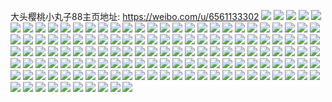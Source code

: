 大头樱桃小丸子88主页地址: https://weibo.com/u/6561133302 
![](https://wx4.sinaimg.cn/mw2000/007a1QuGly1h8xk5wmxhtj30u011i44f.jpg) 
![](https://wx4.sinaimg.cn/mw2000/007a1QuGly1h8xk5y92d8j30u011ithz.jpg) 
![](https://wx4.sinaimg.cn/mw2000/007a1QuGly1h8v61obaj6j30u011i79i.jpg) 
![](https://wx4.sinaimg.cn/mw2000/007a1QuGly1h8v61oli5fj30u011hn0h.jpg) 
![](https://wx4.sinaimg.cn/mw2000/007a1QuGly1h8v5y41anfj30u011hn27.jpg) 
![](https://wx4.sinaimg.cn/mw2000/007a1QuGly1h8v5y4ffmaj30u011igre.jpg) 
![](https://wx4.sinaimg.cn/mw2000/007a1QuGly1h8v5y4o4ydj30u011hwl7.jpg) 
![](https://wx4.sinaimg.cn/mw2000/007a1QuGly1h8v5y4zng1j30u011hah3.jpg) 
![](https://wx4.sinaimg.cn/mw2000/007a1QuGly1h8v5y58uo1j30u011htf0.jpg) 
![](https://wx4.sinaimg.cn/mw2000/007a1QuGly1h8v67rp8e2j30u011e0vs.jpg) 
![](https://wx4.sinaimg.cn/mw2000/007a1QuGly1h8v67s11v6j30u011e0wj.jpg) 
![](https://wx4.sinaimg.cn/mw2000/007a1QuGly1h8v67scrgtj30u011e41v.jpg) 
![](https://wx4.sinaimg.cn/mw2000/007a1QuGly1h8v63698h5j30u011hjv8.jpg) 
![](https://wx4.sinaimg.cn/mw2000/007a1QuGly1h8v636kq34j30u011hae1.jpg) 
![](https://wx4.sinaimg.cn/mw2000/007a1QuGly1h8v6373q9jj30u011hn0q.jpg) 
![](https://wx4.sinaimg.cn/mw2000/007a1QuGly1h8v637dtvfj30u011hwid.jpg) 
![](https://wx4.sinaimg.cn/mw2000/007a1QuGly1h8v637piwrj30u011hn2z.jpg) 
![](https://wx4.sinaimg.cn/mw2000/007a1QuGly1h8v6382ighj30u011hn1f.jpg) 
![](https://wx4.sinaimg.cn/mw2000/007a1QuGly1h8v5ufwojvj30u011i43q.jpg) 
![](https://wx4.sinaimg.cn/mw2000/007a1QuGly1h8v5ug5cnrj30u011iwk2.jpg) 
![](https://wx4.sinaimg.cn/mw2000/007a1QuGly1h8v5ugpe07j30u011igr6.jpg) 
![](https://wx4.sinaimg.cn/mw2000/007a1QuGly1h8v5uh3q9uj30u011i78x.jpg) 
![](https://wx4.sinaimg.cn/mw2000/007a1QuGly1h8v5s4bnzwj30u011in43.jpg) 
![](https://wx4.sinaimg.cn/mw2000/007a1QuGly1h8v5s4m8pdj30u011itg1.jpg) 
![](https://wx4.sinaimg.cn/mw2000/007a1QuGly1h8v5s4uq7gj30u011i7b1.jpg) 
![](https://wx4.sinaimg.cn/mw2000/007a1QuGly1h8v5s5agwqj30u011iq9n.jpg) 
![](https://wx4.sinaimg.cn/mw2000/007a1QuGly1h8v5s5k0wmj30u011itfa.jpg) 
![](https://wx4.sinaimg.cn/mw2000/007a1QuGly1h8v5s5x6s5j30u011itfq.jpg) 
![](https://wx4.sinaimg.cn/mw2000/007a1QuGly1h8v5jvro0dj30u011i790.jpg) 
![](https://wx4.sinaimg.cn/mw2000/007a1QuGly1h8v5jw63bwj30u011i78w.jpg) 
![](https://wx4.sinaimg.cn/mw2000/007a1QuGly1h8v5jwf2nqj30u011iaiu.jpg) 
![](https://wx4.sinaimg.cn/mw2000/007a1QuGly1h8v5jwrlhyj30u011iq6o.jpg) 
![](https://wx4.sinaimg.cn/mw2000/007a1QuGly1h8v5jx78s2j30u011itew.jpg) 
![](https://wx4.sinaimg.cn/mw2000/007a1QuGly1h8v5jxk6cdj30u011izpe.jpg) 
![](https://wx4.sinaimg.cn/mw2000/007a1QuGly1h8v5jxssouj30u011iwkt.jpg) 
![](https://wx4.sinaimg.cn/mw2000/007a1QuGly1h8v5jy2h8qj30u011imzu.jpg) 
![](https://wx4.sinaimg.cn/mw2000/007a1QuGly1h8v5jyekqrj30u011iadz.jpg) 
![](https://wx4.sinaimg.cn/mw2000/007a1QuGly1h8v5wdvxypj30u011i7bt.jpg) 
![](https://wx4.sinaimg.cn/mw2000/007a1QuGly1h8v5we68q4j30u011itge.jpg) 
![](https://wx4.sinaimg.cn/mw2000/007a1QuGly1h8v5wegrkij30u011iafm.jpg) 
![](https://wx4.sinaimg.cn/mw2000/007a1QuGly1h8v5wesybmj30u011hdlu.jpg) 
![](https://wx4.sinaimg.cn/mw2000/007a1QuGly1h8v5wf4ej7j30u011i7a7.jpg) 
![](https://wx4.sinaimg.cn/mw2000/007a1QuGly1h8v5wfcz6mj30u011igqn.jpg) 
![](https://wx4.sinaimg.cn/mw2000/007a1QuGly1h8v5wfpz5mj30u011idjp.jpg) 
![](https://wx4.sinaimg.cn/mw2000/007a1QuGly1h8v5wg1sgnj30u011igr6.jpg) 
![](https://wx4.sinaimg.cn/mw2000/007a1QuGly1h8v5wgbmawj30u011igsj.jpg) 
![](https://wx4.sinaimg.cn/mw2000/007a1QuGly1h8v6r5zy2qj30u011wn3k.jpg) 
![](https://wx4.sinaimg.cn/mw2000/007a1QuGly1h8v6r6brecj30u011iah4.jpg) 
![](https://wx4.sinaimg.cn/mw2000/007a1QuGly1h8v6r6nfb9j30u011iqaa.jpg) 
![](https://wx4.sinaimg.cn/mw2000/007a1QuGly1h8v6r703n0j30u011in21.jpg) 
![](https://wx4.sinaimg.cn/mw2000/007a1QuGly1h8v6r7fokgj30u011in55.jpg) 
![](https://wx4.sinaimg.cn/mw2000/007a1QuGly1h8v6r7xp8mj30u011iwll.jpg) 
![](https://wx4.sinaimg.cn/mw2000/007a1QuGly1h8v6r8by1rj30u011h0zp.jpg) 
![](https://wx4.sinaimg.cn/mw2000/007a1QuGly1h8v6r8kyrsj30u011igpd.jpg) 
![](https://wx4.sinaimg.cn/mw2000/007a1QuGly1h8v6r8vtj1j30u011i43h.jpg) 
![](https://wx4.sinaimg.cn/mw2000/007a1QuGly1h8v5g8tvr9j30u011igrl.jpg) 
![](https://wx4.sinaimg.cn/mw2000/007a1QuGly1h8v5g94zzzj30u011ijyq.jpg) 
![](https://wx4.sinaimg.cn/mw2000/007a1QuGly1h8v6oz4rvoj30u00k243l.jpg) 
![](https://wx4.sinaimg.cn/mw2000/007a1QuGly1h8v6ozfmtij30u00k2tca.jpg) 
![](https://wx4.sinaimg.cn/mw2000/007a1QuGly1h8v6ozph0uj30u00k2wkl.jpg) 
![](https://wx4.sinaimg.cn/mw2000/007a1QuGly1h8v605nyzuj30po0t40x2.jpg) 
![](https://wx4.sinaimg.cn/mw2000/007a1QuGly1h8v605xbilj30po0t4q64.jpg) 
![](https://wx4.sinaimg.cn/mw2000/007a1QuGly1h8v60639uoj30f20h275w.jpg) 
![](https://wx4.sinaimg.cn/mw2000/007a1QuGly1h8v606f53tj30u00y0jyc.jpg) 
![](https://wx4.sinaimg.cn/mw2000/007a1QuGly1h8ktgv6906j30u011iqa8.jpg) 
![](https://wx4.sinaimg.cn/mw2000/007a1QuGly1h8ktgvj4gvj30u011hwmr.jpg) 
![](https://wx4.sinaimg.cn/mw2000/007a1QuGly1h8ktgw2q1oj30u011hn3r.jpg) 
![](https://wx4.sinaimg.cn/mw2000/007a1QuGly1h8ktgwh3sej30u011b0zv.jpg) 
![](https://wx4.sinaimg.cn/mw2000/007a1QuGly1h8ktgwwse0j30u011in41.jpg) 
![](https://wx4.sinaimg.cn/mw2000/007a1QuGly1h7eclhaethj30u00u0wf2.jpg) 
![](https://wx4.sinaimg.cn/mw2000/007a1QuGly1h7ecljsp9wj30u00u0gox.jpg) 
![](https://wx4.sinaimg.cn/mw2000/007a1QuGly1h7eclj63wcj30u00u0n3d.jpg) 
![](https://wx4.sinaimg.cn/mw2000/007a1QuGly1h7ecli80ghj30u00mmjul.jpg) 
![](https://wx4.sinaimg.cn/mw2000/007a1QuGly1h7eclhntkmj30u00mm76i.jpg) 
![](https://wx4.sinaimg.cn/mw2000/007a1QuGly1h7eclhzl83j30u00mmjtd.jpg) 
![](https://wx4.sinaimg.cn/mw2000/007a1QuGly1h7ecljfx7zj30u00u00w9.jpg) 
![](https://wx4.sinaimg.cn/mw2000/007a1QuGly1h7ecliiia5j30u00u2dk9.jpg) 
![](https://wx4.sinaimg.cn/mw2000/007a1QuGly1h7eclit6yfj30u00u047x.jpg) 
![](https://wx4.sinaimg.cn/mw2000/007a1QuGly1h7ecrarr38j30u00u0td9.jpg) 
![](https://wx4.sinaimg.cn/mw2000/007a1QuGly1h7ecrb84kkj30u011i75l.jpg) 
![](https://wx4.sinaimg.cn/mw2000/007a1QuGly1h7ecrbofylj30u011ite1.jpg) 
![](https://wx4.sinaimg.cn/mw2000/007a1QuGly1h7ecrc0219j30u00srwk8.jpg) 
![](https://wx4.sinaimg.cn/mw2000/007a1QuGly1h7ecrai6m6j30k00k5weq.jpg) 
![](https://wx4.sinaimg.cn/mw2000/007a1QuGly1h7ecrccfm1j30u011jt9l.jpg) 
![](https://wx4.sinaimg.cn/mw2000/007a1QuGly1h7ecrcq8maj30u00zywfq.jpg) 
![](https://wx4.sinaimg.cn/mw2000/007a1QuGly1h7ecrd1wvmj30u00u0jsk.jpg) 
![](https://wx4.sinaimg.cn/mw2000/007a1QuGly1h7ecrdb082j30u00u0dkg.jpg) 
![](https://wx4.sinaimg.cn/mw2000/007a1QuGly1h7ebwkaf3bj30u010cgp1.jpg) 
![](https://wx4.sinaimg.cn/mw2000/007a1QuGly1h7ebwjpebdj30u010bwhz.jpg) 
![](https://wx4.sinaimg.cn/mw2000/007a1QuGly1h7ebwjxu15j30u010bgok.jpg) 
![](https://wx4.sinaimg.cn/mw2000/007a1QuGly1h7ebwjehd4j30u010bab0.jpg) 
![](https://wx4.sinaimg.cn/mw2000/007a1QuGly1h7ebwkklwyj30u010cn07.jpg) 
![](https://wx4.sinaimg.cn/mw2000/007a1QuGly1h7da8sjqg3j3140140ae0.jpg) 
![](https://wx4.sinaimg.cn/mw2000/007a1QuGly1h7da8stfscj3140140wii.jpg) 
![](https://wx4.sinaimg.cn/mw2000/007a1QuGly1h7da8t5bdrj30u00x0dli.jpg) 
![](https://wx4.sinaimg.cn/mw2000/007a1QuGly1h7da8tfk1ij3140140q7y.jpg) 
![](https://wx4.sinaimg.cn/mw2000/007a1QuGly1h7da8txpvjj31401400w7.jpg) 
![](https://wx4.sinaimg.cn/mw2000/007a1QuGly1h7da8u9yk8j31401400y0.jpg) 
![](https://wx4.sinaimg.cn/mw2000/007a1QuGly1h7da8ulzrrj3140140gsj.jpg) 
![](https://wx4.sinaimg.cn/mw2000/007a1QuGly1h7da8ux9gaj3140140grc.jpg) 
![](https://wx4.sinaimg.cn/mw2000/007a1QuGly1h7da8va5shj3140140agl.jpg) 
![](https://wx4.sinaimg.cn/mw2000/007a1QuGgy1h71bb1zfw7j30u011igq7.jpg) 
![](https://wx4.sinaimg.cn/mw2000/007a1QuGgy1h71bb43mumj30u010k0yo.jpg) 
![](https://wx4.sinaimg.cn/mw2000/007a1QuGgy1h71bb5m8l6j30u00xztfr.jpg) 
![](https://wx4.sinaimg.cn/mw2000/007a1QuGgy1h71bb6yrv2j30u00v5dlg.jpg) 
![](https://wx4.sinaimg.cn/mw2000/007a1QuGgy1h71bbcpjz8j3140140dq0.jpg) 
![](https://wx4.sinaimg.cn/mw2000/007a1QuGgy1h71bb9gbjvj30u011iwhu.jpg) 
![](https://wx4.sinaimg.cn/mw2000/007a1QuGgy1h71bbatxxij30u00y5adz.jpg) 
![](https://wx4.sinaimg.cn/mw2000/007a1QuGgy1h71bbdwyttj30u011idiy.jpg) 
![](https://wx4.sinaimg.cn/mw2000/007a1QuGgy1h71bb88mp2j30u00yzn36.jpg) 
![](https://wx4.sinaimg.cn/mw2000/007a1QuGly1gmf5niuuc7j30u00y8n1e.jpg) 
![](https://wx4.sinaimg.cn/mw2000/007a1QuGly1gmf5nj2musj30u00u0jxy.jpg) 
![](https://wx4.sinaimg.cn/mw2000/007a1QuGly1gmf5nj9p3mj30u00u0gtn.jpg) 
![](https://wx4.sinaimg.cn/mw2000/007a1QuGly1gmf5njowe5j30u00u0goi.jpg) 
![](https://wx4.sinaimg.cn/mw2000/007a1QuGly1gmf5nkj402j30u00u0n0v.jpg) 
![](https://wx4.sinaimg.cn/mw2000/007a1QuGly1gmf5nkpt73j30u011iwib.jpg) 
![](https://wx4.sinaimg.cn/mw2000/007a1QuGly1gmf5nkzv0yj30u00tzgq4.jpg) 
![](https://wx4.sinaimg.cn/mw2000/007a1QuGly1gmf5nlapq1j30u00u0dj8.jpg) 
![](https://wx4.sinaimg.cn/mw2000/007a1QuGly1gmf5nlli9sj30u00u0mzj.jpg) 
![](https://wx4.sinaimg.cn/mw2000/007a1QuGly1gm60qymcfaj30u011i7ab.jpg) 
![](https://wx4.sinaimg.cn/mw2000/007a1QuGly1gm60qyvteaj30u00yt45x.jpg) 
![](https://wx4.sinaimg.cn/mw2000/007a1QuGly1gm60qz6xg8j30u00u0gr7.jpg) 
![](https://wx4.sinaimg.cn/mw2000/007a1QuGly1gm60qzgvdkj30u00u0n37.jpg) 
![](https://wx4.sinaimg.cn/mw2000/007a1QuGly1gm60r02zpjj30u00zmq4t.jpg) 
![](https://wx4.sinaimg.cn/mw2000/007a1QuGly1gm60r0b7wtj30u011e79c.jpg) 
![](https://wx4.sinaimg.cn/mw2000/007a1QuGly1gm60r0pdrfj30u011eaf5.jpg) 
![](https://wx4.sinaimg.cn/mw2000/007a1QuGly1gm60r0y04dj309e09e74w.jpg) 
![](https://wx4.sinaimg.cn/mw2000/007a1QuGly1gm60r1keolj30u00u5jvo.jpg) 
![](https://wx4.sinaimg.cn/mw2000/007a1QuGly1gm4r8c632gj30l10qb776.jpg) 
![](https://wx4.sinaimg.cn/mw2000/007a1QuGly1gm4r8cbg4hj30u00u0wjg.jpg) 
![](https://wx4.sinaimg.cn/mw2000/007a1QuGly1gm4r8cqpk5j30u00u0wix.jpg) 
![](https://wx4.sinaimg.cn/mw2000/007a1QuGly1gm4r8cxdrdj30u00tk0ur.jpg) 
![](https://wx4.sinaimg.cn/mw2000/007a1QuGly1gm4r8d4pd4j30u00thq6v.jpg) 
![](https://wx4.sinaimg.cn/mw2000/007a1QuGly1gm4r8dfzlyj30u00th788.jpg) 
![](https://wx4.sinaimg.cn/mw2000/007a1QuGly1gm4r8dolknj30u00thzni.jpg) 
![](https://wx4.sinaimg.cn/mw2000/007a1QuGly1gm4r8e0ssaj30u00thgni.jpg) 
![](https://wx4.sinaimg.cn/mw2000/007a1QuGly1gm4r8e7gvcj30u00tkdhl.jpg) 
![](https://wx4.sinaimg.cn/mw2000/007a1QuGly1gm4r8edpwij30u00toq72.jpg) 
![](https://wx4.sinaimg.cn/mw2000/007a1QuGly1gm3k4rt5syj30u00ukn21.jpg) 
![](https://wx4.sinaimg.cn/mw2000/007a1QuGly1gm3k4s61pxj30u00tsdjk.jpg) 
